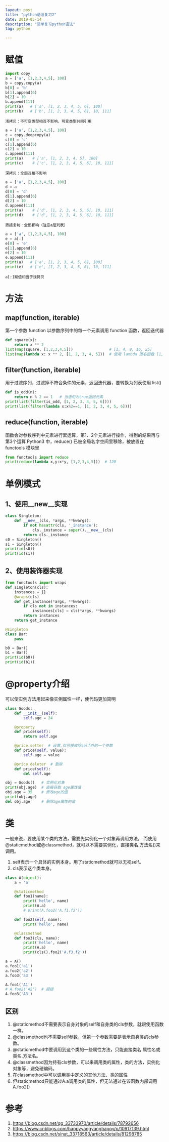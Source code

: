 ```yaml
---
layout: post
title: "python语法复习2"
date: 2019-05-14
description: "简单复习python语法"
tag: python

---
```


# 赋值

```python
import copy
a = ['a', [1,2,3,4,5], 100]
b = copy.copy(a)
b[0] = 'b'
b[1].append(6)
b[2] = 10
b.append(111)
print(a)   # ['a', [1, 2, 3, 4, 5, 6], 100]
print(b)   # ['b', [1, 2, 3, 4, 5, 6], 10, 111]
```

`浅拷贝：不可变类型相互不影响，可变类型共同引用`

```python
a = ['a', [1,2,3,4,5], 100]
c = copy.deepcopy(a)
c[0] = 'c'
c[1].append(6)
c[2] = 10
c.append(111)
print(a)    # ['a', [1, 2, 3, 4, 5], 100]
print(c)    # ['c', [1, 2, 3, 4, 5, 6], 10, 111]
```

`深拷贝：全部互相不影响`

```python
a = ['a', [1,2,3,4,5], 100]
d = a
d[0] = 'd'
d[1].append(6)
d[2] = 10
d.append(111)
print(a)    # ['d', [1, 2, 3, 4, 5, 6], 10, 111]
print(d)    # ['d', [1, 2, 3, 4, 5, 6], 10, 111]
```

`直接复制：全部影响（注意a是列表）`

```python
a = ['a', [1,2,3,4,5], 100]
e = a[:]
e[0] = 'e'
e[1].append(6)
e[2] = 10
e.append(111)
print(a)   # ['a', [1, 2, 3, 4, 5, 6], 100]
print(e)   # ['e', [1, 2, 3, 4, 5, 6], 10, 111]
``` 

`a[:]赋值相当于浅拷贝`


# 方法

## map(function, iterable)
第一个参数 function 以参数序列中的每一个元素调用 function 函数，返回迭代器
```python
def square(x):
    return x ** 2
list(map(square, [1,2,3,4,5]))                # [1, 4, 9, 16, 25]
list(map(lambda x: x ** 2, [1, 2, 3, 4, 5]))  # 使用 lambda 匿名函数 [1, 4, 9, 16, 25]
```

## filter(function, iterable)
用于过滤序列，过滤掉不符合条件的元素，返回迭代器，要转换为列表使用 list() 
```python 
def is_odd(n):
    return n % 2 == 1   # 当语句为true返回元素
print(list(filter(is_odd, [1, 2, 3, 4, 5, 6])))
print(list(filter(lambda x:x%2==1, [1, 2, 3, 4, 5, 6])))
```

## reduce(function, iterable)
函数会对参数序列中元素进行累运算，第1、2个元素进行操作，得到的结果再与第3个运算
Python3 中，reduce() 已被全局名字空间里移除，被放置在 functools 模块里
```python
from functools import reduce
print(reduce(lambda x,y:x*y, [1,2,3,4,5]))  # 120
```

# 单例模式

## 1、使用__new__实现

```python
class Singleton:
    def __new__(cls, *args, **kwargs):
        if not hasattr(cls, '_instance'):
            cls._instance = super().__new__(cls)
        return cls._instance
s0 = Singleton()
s1 = Singleton()
print(id(s0))
print(id(s1))
```

## 2、使用装饰器实现

```python
from functools import wraps
def singleton(cls):
    instances = {}
    @wraps(cls)
    def get_instance(*args, **kwargs):
        if cls not in instances:
            instances[cls] = cls(*args, **kwargs)
        return instances
    return get_instance

@singleton
class Bar:
    pass

b0 = Bar()
b1 = Bar()
print(id(b0))
print(id(b1))
```

# @property介绍
可以使实例方法用起来像实例属性一样，使代码更加简明

```python
class Goods:
    def __init__(self):
        self.age = 24

    @property
    def price(self):
        return self.age

    @price.setter  # 设置,仅可接收除self外的一个参数
    def price(self, value):
        self.age = value

    @price.deleter  # 删除
    def price(self):
        del self.age

obj = Goods()   # 实例化对象
print(obj.age)  # 直接获取 age属性值
obj.age = 35    # 修改age的值
print(obj.age)
del obj.age     # 删除age属性的值
```

# 类

一般来说，要使用某个类的方法，需要先实例化一个对象再调用方法。
而使用@staticmethod或@classmethod，就可以不需要实例化，直接类名.方法名()来调用。

1. self表示一个具体的实例本身。用了staticmethod就可以无视self。
2. cls表示这个类本身。

```python
class A(object):
    a = 'a'

    @staticmethod
    def foo1(name):
        print('hello', name)
        print(A.a)
        # print(A.foo2('A.f1.f2'))

    def foo2(self, name):
        print('hello', name)

    @classmethod
    def foo3(cls, name):
        print('hello', name)
        print(A.a)
        print(cls().foo2('A.f3.f2'))

a = A()
a.foo1('a1')
a.foo2('a2')
a.foo3('a3')

A.foo1('A1')
# A.foo2('A2')  # 报错
A.foo3('A3')
```

## 区别
1. @staticmethod不需要表示自身对象的self和自身类的cls参数，就跟使用函数一样。
2. @classmethod也不需要self参数，但第一个参数需要是表示自身类的cls参数。
3. @staticmethod中要调用到这个类的一些属性方法，只能直接类名.属性名或类名.方法名。
4. @classmethod因为持有cls参数，可以来调用类的属性，类的方法，实例化对象等，避免硬编码。
5. 在classmethod中可以调用类中定义的其他方法、类的属性
6. 但staticmethod只能通过A.a调用类的属性，但无法通过在该函数内部调用A.foo2()

# 参考

1. https://blog.csdn.net/qq_33733970/article/details/78792656
2. https://www.cnblogs.com/happyyangyanghappy/p/10917139.html
3. https://blog.csdn.net/sinat_33718563/article/details/81298785